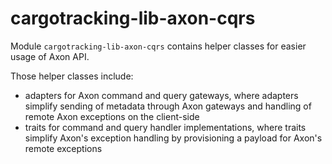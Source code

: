 # cargotracking-lib-axon-cqrs

Module `cargotracking-lib-axon-cqrs` contains helper classes for easier usage of Axon API.

Those helper classes include:
- adapters for Axon command and query gateways, where adapters simplify sending of metadata through Axon gateways and handling of remote Axon exceptions on the client-side
- traits for command and query handler implementations, where traits simplify Axon's exception handling by provisioning a payload for Axon's remote exceptions
